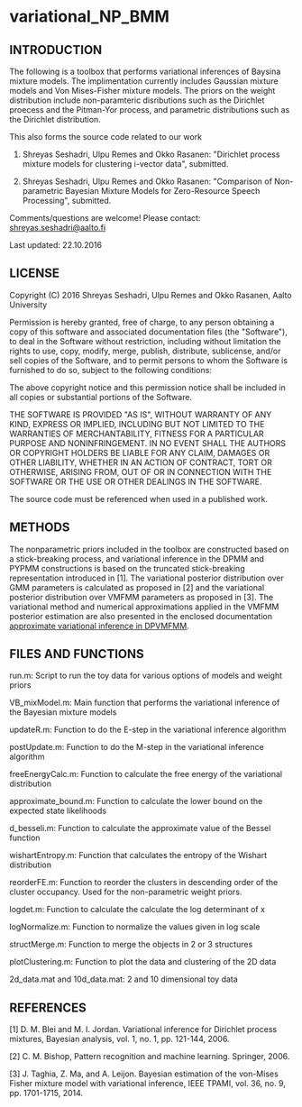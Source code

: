 # variational_NP_BMM

INTRODUCTION
------------
The following is a toolbox that performs variational inferences of Baysina mixture models. The implimentation currently includes Gaussian mixture models and Von Mises-Fisher mixture models. The priors on the weight distribution include non-paramteric disributions such as the Dirichlet proecess and the Pitman-Yor process, and parametric distributions such as the Dirichlet distribution.

This also forms the source code related to our work 

1. Shreyas Seshadri, Ulpu Remes and Okko Rasanen: "Dirichlet process mixture models for clustering i-vector data", submitted.

2. Shreyas Seshadri, Ulpu Remes and Okko Rasanen: "Comparison of Non-parametric Bayesian Mixture Models for Zero-Resource Speech Processing", submitted.

Comments/questions are welcome! Please contact: shreyas.seshadri@aalto.fi

Last updated: 22.10.2016


LICENSE
-------

Copyright (C) 2016 Shreyas Seshadri, Ulpu Remes and Okko Rasanen, Aalto University

Permission is hereby granted, free of charge, to any person obtaining a copy of
this software and associated documentation files (the "Software"), to deal in
the Software without restriction, including without limitation the rights to
use, copy, modify, merge, publish, distribute, sublicense, and/or sell copies of
the Software, and to permit persons to whom the Software is furnished to do so,
subject to the following conditions:

The above copyright notice and this permission notice shall be included in all
copies or substantial portions of the Software.

THE SOFTWARE IS PROVIDED "AS IS", WITHOUT WARRANTY OF ANY KIND, EXPRESS OR
IMPLIED, INCLUDING BUT NOT LIMITED TO THE WARRANTIES OF MERCHANTABILITY, FITNESS
FOR A PARTICULAR PURPOSE AND NONINFRINGEMENT. IN NO EVENT SHALL THE AUTHORS OR
COPYRIGHT HOLDERS BE LIABLE FOR ANY CLAIM, DAMAGES OR OTHER LIABILITY, WHETHER
IN AN ACTION OF CONTRACT, TORT OR OTHERWISE, ARISING FROM, OUT OF OR IN
CONNECTION WITH THE SOFTWARE OR THE USE OR OTHER DEALINGS IN THE SOFTWARE.

The source code must be referenced when used in a published work.

METHODS
-------
The nonparametric priors included in the toolbox are constructed based on a stick-breaking process, and variational inference in the DPMM and PYPMM constructions is based on the truncated stick-breaking representation introduced in [1]. The variational posterior distribution over GMM parameters is calculated as proposed in [2] and the variational posterior distribution over VMFMM parameters as proposed in [3]. The variational method and numerical approximations applied in the VMFMM posterior estimation are also presented in the enclosed documentation [approximate variational inference in DPVMFMM](approximate-variational-inference.pdf).

FILES AND FUNCTIONS
-------------------
run.m: 
Script to run the toy data for various options of models and weight priors

VB_mixModel.m:
Main function that performs the variational inference of the Bayesian mixture models 

updateR.m:
Function to do the E-step in the variational inference algorithm

postUpdate.m:
Function to do the M-step in the variational inference algorithm

freeEnergyCalc.m:
Function to calculate the free energy of the variational distribution

approximate_bound.m:
Function to calculate the lower bound on the expected state likelihoods

d_besseli.m:
Function to calculate the approximate value of the Bessel function

wishartEntropy.m:
Function that calculates the entropy of the Wishart distribution

reorderFE.m:
Function to reorder the clusters in descending order of the cluster occupancy. Used for the non-parametric weight priors.

logdet.m:
Function to calculate the calculate the log determinant of x

logNormalize.m:
Function to normalize the values given in log scale

structMerge.m:
Function to merge the objects in 2 or 3 structures

plotClustering.m:
Function to plot the data and clustering of the 2D data

2d_data.mat and 10d_data.mat:
2 and 10 dimensional toy data


REFERENCES
----------
[1] D. M. Blei and M. I. Jordan. Variational inference for Dirichlet process mixtures, Bayesian analysis, vol. 1, no. 1, pp. 121-144, 2006.

[2] C. M. Bishop, Pattern recognition and machine learning. Springer, 2006.

[3] J. Taghia, Z. Ma, and A. Leijon. Bayesian estimation of the von-Mises Fisher mixture model with variational inference, IEEE TPAMI, vol. 36, no. 9, pp. 1701-1715, 2014.
